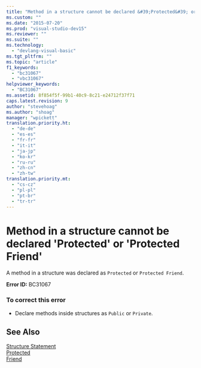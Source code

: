 ```yaml
---
title: "Method in a structure cannot be declared &#39;Protected&#39; or &#39;Protected Friend&#39; | Microsoft Docs"
ms.custom: ""
ms.date: "2015-07-20"
ms.prod: "visual-studio-dev15"
ms.reviewer: ""
ms.suite: ""
ms.technology: 
  - "devlang-visual-basic"
ms.tgt_pltfrm: ""
ms.topic: "article"
f1_keywords: 
  - "bc31067"
  - "vbc31067"
helpviewer_keywords: 
  - "BC31067"
ms.assetid: 8f854f5f-99b1-40c9-8c21-e24712f37f71
caps.latest.revision: 9
author: "stevehoag"
ms.author: "shoag"
manager: "wpickett"
translation.priority.ht: 
  - "de-de"
  - "es-es"
  - "fr-fr"
  - "it-it"
  - "ja-jp"
  - "ko-kr"
  - "ru-ru"
  - "zh-cn"
  - "zh-tw"
translation.priority.mt: 
  - "cs-cz"
  - "pl-pl"
  - "pt-br"
  - "tr-tr"
---
```

# Method in a structure cannot be declared &#39;Protected&#39; or &#39;Protected Friend&#39;
A method in a structure was declared as `Protected` or `Protected Friend`.  
  
 **Error ID:** BC31067  
  
### To correct this error  
  
-   Declare methods inside structures as `Public` or `Private`.  
  
## See Also  
 [Structure Statement](/dotnet/visual-basic/language-reference/statements/structure-statement)   
 [Protected](/dotnet/visual-basic/language-reference/modifiers/protected)   
 [Friend](/dotnet/visual-basic/language-reference/modifiers/friend)